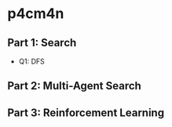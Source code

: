 # p4cm4n

## Part 1: Search

- Q1: DFS

## Part 2: Multi-Agent Search

## Part 3: Reinforcement Learning